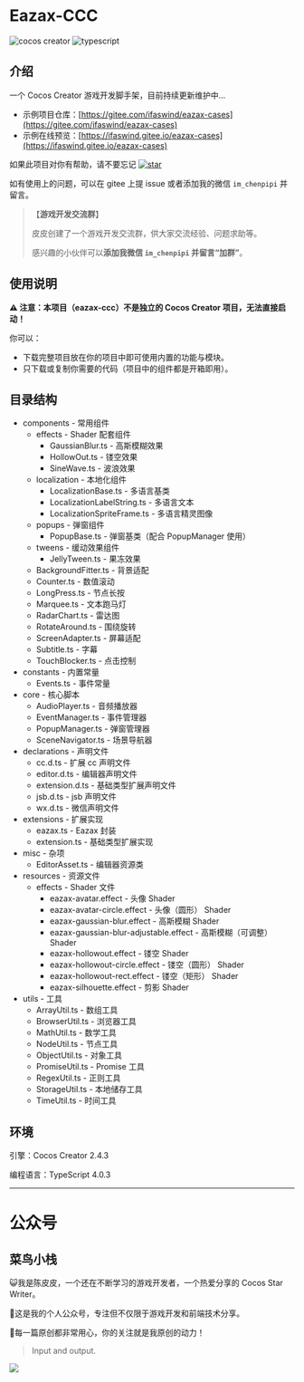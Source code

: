 # Eazax-CCC

![cocos creator](https://img.shields.io/badge/cocos%20creator-2.4.3-blue) ![typescript](https://img.shields.io/badge/typescript-4.0.3-blue)



## 介绍

一个 Cocos Creator 游戏开发脚手架，目前持续更新维护中...

- 示例项目仓库：[https://gitee.com/ifaswind/eazax-cases](https://gitee.com/ifaswind/eazax-cases)
- 示例在线预览：[https://ifaswind.gitee.io/eazax-cases](https://ifaswind.gitee.io/eazax-cases)



如果此项目对你有帮助，请不要忘记 [![star](https://gitee.com/ifaswind/eazax-ccc/badge/star.svg?theme=dark)](https://gitee.com/ifaswind/eazax-ccc/stargazers)

如有使用上的问题，可以在 gitee 上提 issue 或者添加我的微信 `im_chenpipi` 并留言。



> 【**游戏开发交流群**】
> 
> 皮皮创建了一个游戏开发交流群，供大家交流经验、问题求助等。
> 
> 感兴趣的小伙伴可以**添加我微信 `im_chenpipi` 并留言“加群”**。



## 使用说明

**⚠️ 注意：本项目（eazax-ccc）不是独立的 Cocos Creator 项目，无法直接启动！**

你可以：

- 下载完整项目放在你的项目中即可使用内置的功能与模块。
- 只下载或复制你需要的代码（项目中的组件都是开箱即用）。



## 目录结构

- components - 常用组件
  - effects - Shader 配套组件
    - GaussianBlur.ts - 高斯模糊效果
    - HollowOut.ts - 镂空效果
    - SineWave.ts - 波浪效果
  - localization - 本地化组件
    - LocalizationBase.ts - 多语言基类
    - LocalizationLabelString.ts - 多语言文本
    - LocalizationSpriteFrame.ts - 多语言精灵图像
  - popups - 弹窗组件
    - PopupBase.ts - 弹窗基类（配合 PopupManager 使用）
  - tweens - 缓动效果组件
    - JellyTween.ts - 果冻效果
  - BackgroundFitter.ts - 背景适配
  - Counter.ts - 数值滚动
  - LongPress.ts - 节点长按
  - Marquee.ts - 文本跑马灯
  - RadarChart.ts - 雷达图
  - RotateAround.ts - 围绕旋转
  - ScreenAdapter.ts - 屏幕适配
  - Subtitle.ts - 字幕
  - TouchBlocker.ts - 点击控制
- constants - 内置常量
  - Events.ts - 事件常量
- core - 核心脚本
  - AudioPlayer.ts - 音频播放器
  - EventManager.ts - 事件管理器
  - PopupManager.ts - 弹窗管理器
  - SceneNavigator.ts - 场景导航器
- declarations - 声明文件
  - cc.d.ts - 扩展 cc 声明文件
  - editor.d.ts - 编辑器声明文件
  - extension.d.ts - 基础类型扩展声明文件
  - jsb.d.ts - jsb 声明文件
  - wx.d.ts - 微信声明文件
- extensions - 扩展实现
  - eazax.ts - Eazax 封装
  - extension.ts - 基础类型扩展实现
- misc - 杂项
  - EditorAsset.ts - 编辑器资源类
- resources - 资源文件
  - effects -  Shader 文件
    - eazax-avatar.effect - 头像 Shader
    - eazax-avatar-circle.effect - 头像（圆形） Shader
    - eazax-gaussian-blur.effect - 高斯模糊 Shader
    - eazax-gaussian-blur-adjustable.effect - 高斯模糊（可调整） Shader
    - eazax-hollowout.effect - 镂空 Shader
    - eazax-hollowout-circle.effect - 镂空（圆形） Shader
    - eazax-hollowout-rect.effect - 镂空（矩形） Shader
    - eazax-silhouette.effect - 剪影 Shader
- utils - 工具
  - ArrayUtil.ts - 数组工具
  - BrowserUtil.ts - 浏览器工具
  - MathUtil.ts - 数学工具
  - NodeUtil.ts - 节点工具
  - ObjectUtil.ts - 对象工具
  - PromiseUtil.ts - Promise 工具
  - RegexUtil.ts - 正则工具
  - StorageUtil.ts - 本地储存工具
  - TimeUtil.ts - 时间工具



## 环境

引擎：Cocos Creator 2.4.3

编程语言：TypeScript 4.0.3



---



# 公众号

## 菜鸟小栈

😺我是陈皮皮，一个还在不断学习的游戏开发者，一个热爱分享的 Cocos Star Writer。

🎨这是我的个人公众号，专注但不仅限于游戏开发和前端技术分享。

💖每一篇原创都非常用心，你的关注就是我原创的动力！

> Input and output.

![](https://gitee.com/ifaswind/image-storage/raw/master/weixin/official-account.png)
